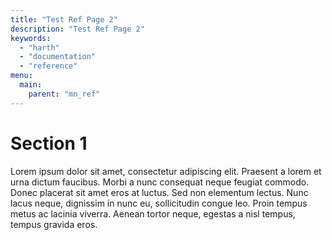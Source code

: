 ```yaml
---
title: "Test Ref Page 2"
description: "Test Ref Page 2"
keywords:
  - "harth"
  - "documentation"
  - "reference"
menu:
  main:
    parent: "mn_ref"
---
```


# Section 1

Lorem ipsum dolor sit amet, consectetur adipiscing elit. Praesent a
lorem et urna dictum faucibus. Morbi a nunc consequat neque feugiat
commodo. Donec placerat sit amet eros at luctus. Sed non elementum
lectus. Nunc lacus neque, dignissim in nunc eu, sollicitudin congue
leo. Proin tempus metus ac lacinia viverra. Aenean tortor neque,
egestas a nisl tempus, tempus gravida eros.
